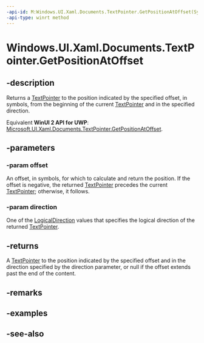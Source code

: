 ```yaml
---
-api-id: M:Windows.UI.Xaml.Documents.TextPointer.GetPositionAtOffset(System.Int32,Windows.UI.Xaml.Documents.LogicalDirection)
-api-type: winrt method
---
```


<!-- Method syntax
public Windows.UI.Xaml.Documents.TextPointer GetPositionAtOffset(System.Int32 offset, Windows.UI.Xaml.Documents.LogicalDirection direction)
-->

# Windows.UI.Xaml.Documents.TextPointer.GetPositionAtOffset

## -description
Returns a [TextPointer](textpointer.md) to the position indicated by the specified offset, in symbols, from the beginning of the current [TextPointer](textpointer.md) and in the specified direction.

Equivalent **WinUI 2 API for UWP**: [Microsoft.UI.Xaml.Documents.TextPointer.GetPositionAtOffset](/windows/winui/api/microsoft.ui.xaml.documents.textpointer.getpositionatoffset).

## -parameters
### -param offset
An offset, in symbols, for which to calculate and return the position. If the offset is negative, the returned [TextPointer](textpointer.md) precedes the current [TextPointer](textpointer.md); otherwise, it follows.

### -param direction
One of the [LogicalDirection](logicaldirection.md) values that specifies the logical direction of the returned [TextPointer](textpointer.md).

## -returns
A [TextPointer](textpointer.md) to the position indicated by the specified offset and in the direction specified by the direction parameter, or null if the offset extends past the end of the content.

## -remarks

## -examples

## -see-also
